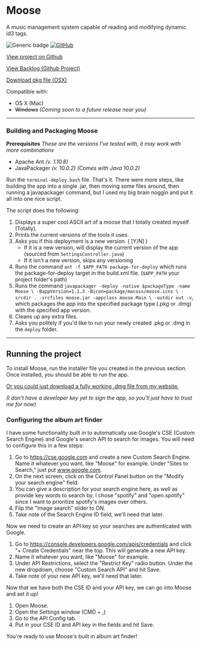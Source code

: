 # Moose
A music management system capable of reading and modifying dynamic id3 tags.

![Generic badge](https://img.shields.io/badge/version-1.2.0-brightgreen.svg)
[![GitHub](https://img.shields.io/github/license/mashape/apistatus.svg)]()

[View project on Github](https://www.github.com/mpfthprblmtq/moose)

[View Backlog (Github Project)](https://github.com/mpfthprblmtq/moose/projects/1)

[Download pkg file (OSX)](https://www.prblmtq.com/projects/moose/download)

Compatible with:
* OS X (Mac)
* ~~Windows~~ *(Coming soon to a future release near you)*

---

### Building and Packaging Moose

__Prerequisites__ *These are the versions I've tested with, it may work with more combinations*
* Apache Ant *(v. 1.10.8)*
* JavaPackager *(v. 10.0.2) (Comes with Java 10.0.2)* 


Run the `terminal-deploy.bash` file.  That's it.  There were more steps, like building the app into a single .jar, then 
moving some files around, then running a javapackager command, but I used my big brain noggin and put it all into one nice script.

The script does the following:
1. Displays a super cool ASCII art of a moose that I totally created myself (Totally).
2. Prints the current versions of the tools it uses.
3. Asks you if this deployment is a new version. ( [Y/N] )
    - If it is a new version, will display the current version of the app (sourced from `SettingsController.java`)
    - If it isn't a new version, skips any versioning
4. Runs the command `ant -f $APP_PATH package-for-deploy` which runs the package-for-deploy target in the build.xml file.  (`$APP_PATH` your project folder's path)
5. Runs the command `javapackager -deploy -native $packageType -name Moose \
                        -BappVersion=1.1.3 -Bicon=package/macosx/moose.icns \
                        -srcdir . -srcfiles moose.jar -appclass moose.Main \
                        -outdir out -v`, which packages the app into the specified package type (.pkg or .dmg) with the specified app version.
6. Cleans up any extra files.
7. Asks you politely if you'd like to run your newly created .pkg or .dmg in the `deploy` folder.

---

## Running the project

To install Moose, run the installer file you created in the previous section.  Once installed, you should be able to run the app.

[Or you could just download a fully working .dmg file from my website.](https://www.prblmtq.com/projects/moose/download)

*(I don't have a developer key yet to sign the app, so you'll just have to trust me for now)*

### Configuring the album art finder

I have some functionality built in to automatically use Google's CSE (Custom Search Engine) and Google's search API to search for images.  You will need to configure this in a few steps:
1.  Go to https://cse.google.com and create a new Custom Search Engine.  Name it whatever you want, like "Moose" for example.  Under "Sites to Search," just put www.google.com.
2.  On the next screen, click on the Control Panel button on the "Modify your search engine" field.
3.  You can give a description for your search engine here, as well as provide key words to search by.  I chose "spotify" and "open.spotify" since I want to prioritize spotify's images over others.
4.  Flip the "Image search" slider to ON.
5.  Take note of the Search Engine ID field, we'll need that later.

Now we need to create an API key so your searches are authenticated with Google.
1.  Go to https://console.developers.google.com/apis/credentials and click "+ Create Credentials" near the top.  This will generate a new API key.
2.  Name it whatever you want, like "Moose" for example.
3.  Under API Restrictions, select the "Restrict Key" radio button.  Under the new dropdown, choose "Custom Search API" and hit Save.
4.  Take note of your new API key, we'll need that later.

Now that we have both the CSE ID and your API key, we can go into Moose and set it up!
1.  Open Moose.
2.  Open the Settings window (CMD + ,)
3.  Go to the API Config tab.
4.  Put in your CSE ID and API key in the fields and hit Save.

You're ready to use Moose's built in album art finder!
